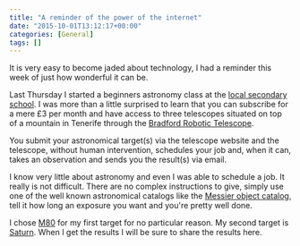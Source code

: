 ```yaml
---
title: "A reminder of the power of the internet"
date: "2015-10-01T13:12:17+00:00"
categories: [General]
tags: []
---
```


It is very easy to become jaded about technology, I had a reminder this week of just how wonderful it can be.

Last Thursday I started a beginners astronomy class at the <a href="http://www.princehenrys.co.uk/">local secondary school</a>. I was more than a little surprised to learn that you can subscribe for a mere £3 per month and have access to three telescopes situated on top of a mountain in Tenerife through the <a href="http://www.telescope.org/">Bradford Robotic Telescope</a>.

You submit your astronomical target(s) via the telescope website and the telescope, without human intervention, schedules your job and, when it can, takes an observation and sends you the result(s) via email.

I know very little about astronomy and even I was able to schedule a job. It really is not difficult. There are no complex instructions to give, simply use one of the well known astronomical catalogs like the <a href="https://en.wikipedia.org/wiki/Messier_object">Messier object catalog</a>, tell it how long an exposure you want and you're pretty well done.

I chose <a href="https://en.wikipedia.org/wiki/Messier_80">M80</a> for my first target for no particular reason. My second target is <a href="https://en.wikipedia.org/wiki/Saturn">Saturn</a>. When I get the results I will be sure to share the results here.
